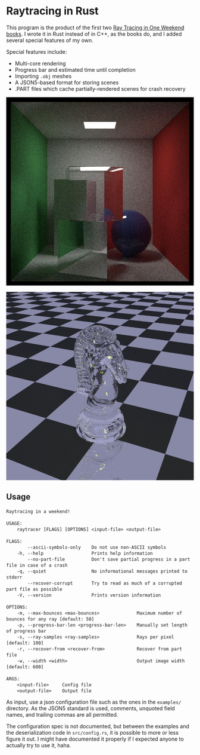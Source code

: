 # Raytracing in Rust

This program is the product of the first two [Ray Tracing in One Weekend books][books].
I wrote it in Rust instead of in C++, as the books do, and I added several special features of my own.

[books]: https://raytracing.github.io/

Special features include:

- Multi-core rendering
- Progress bar and estimated time until completion
- Importing `.obj` meshes
- A JSON5-based format for storing scenes
- .PART files which cache partially-rendered scenes for crash recovery

![cornell box](cover_1.jpg)

![knight mesh](cover_2.jpg)

## Usage

```
Raytracing in a weekend!

USAGE:
    raytracer [FLAGS] [OPTIONS] <input-file> <output-file>

FLAGS:
        --ascii-symbols-only    Do not use non-ASCII symbols
    -h, --help                  Prints help information
        --no-part-file          Don't save partial progress in a part file in case of a crash
    -q, --quiet                 No informational messages printed to stderr
        --recover-corrupt       Try to read as much of a corrupted part file as possible
    -V, --version               Prints version information

OPTIONS:
    -m, --max-bounces <max-bounces>              Maximum number of bounces for any ray [default: 50]
    -p, --progress-bar-len <progress-bar-len>    Manually set length of progress bar
    -s, --ray-samples <ray-samples>              Rays per pixel [default: 100]
    -r, --recover-from <recover-from>            Recover from part file
    -w, --width <width>                          Output image width [default: 600]

ARGS:
    <input-file>     Config file
    <output-file>    Output file
```

As input, use a json configuration file such as the ones in the `examples/` directory.
As the JSON5 standard is used, comments, unquoted field names, and trailing commas are all permitted.

The configuration spec is not documented, but between the examples and the deserialization code in `src/config.rs`, it is possible to more or less figure it out.
I might have documented it properly if I expected anyone to actually try to use it, haha.